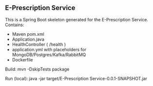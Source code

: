 E-Prescription Service
--------------------

This is a Spring Boot skeleton generated for the E-Prescription Service.
Contains:
- Maven pom.xml
- Application.java
- HealthController ( /health )
- application.yml with placeholders for MongoDB/Postgres/Kafka/RabbitMQ
- Dockerfile

Build:
  mvn -DskipTests package

Run (local):
  java -jar target/E-Prescription Service-0.0.1-SNAPSHOT.jar
